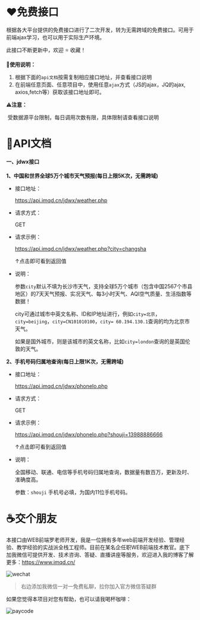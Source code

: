 # :heart:免费接口

根据各大平台提供的免费接口进行了二次开发，转为无需跨域的免费接口。可用于前端ajax学习，也可以用于实际生产环境。

此接口不断更新中，欢迎 :star: 收藏！

:rainbow:**使用说明：**

1. 根据下面的`api文档`按需复制相应接口地址，并查看接口说明
2. 在前端任意页面、任意项目中，使用任意`ajax`方式（JS的ajax，JQ的ajax, axios,fetch等）获取该接口地址即可。

:warning:**注意：**

​	受数据源平台限制，每日调用次数有限，具体限制请查看接口说明

# :100:API文档

#### 一、jdwx接口

**1、中国和世界全球5万个城市天气预报(每日上限5K次，无需跨域)**

- 接口地址：

  https://api.imqd.cn/jdwx/weather.php

- 请求方式：

  GET

- 请求示例：

  https://api.imqd.cn/jdwx/weather.php?city=changsha

  ↑点击即可看到返回值

- 说明：

  参数`city`默认不填为长沙市天气，支持全球5万个城市（包含中国2567个市县地区）的7天天气预报、实况天气、每3小时天气、AQI空气质量、生活指数等数据！

  city可通过城市中英文名称、ID和IP地址进行，例如`city=北京`，`city=beijing`，`city=CN101010100`，`city= 60.194.130.1`查询的均为北京市天气。

  如果是国外城市，则是该城市的英文名称，比如`city=london`查询的是英国伦敦的天气。

**2、手机号码归属地查询(每日上限1K次，无需跨域)**

- 接口地址：

  https://api.imqd.cn/jdwx/phonelo.php

- 请求方式：

  GET

- 请求示例：

  https://api.imqd.cn/jdwx/phonelo.php?shouji=13988886666 

  ↑点击即可看到返回值

- 说明：

  全国移动、联通、电信等手机号码归属地查询，数据量有数百万，更新及时、准确度高。
  
  参数：`shouji` 手机号必填，为国内11位手机号码。

# :coffee:交个朋友

本接口由WEB前端罗老师开发，我是一位拥有多年web前端开发经验、管理经验、教学经验的实战派全栈工程师。目前在某名企任职WEB前端技术教官。底下加我微信可提供开发、技术咨询、答疑、直播讲座等服务，欢迎进入我的博客了解更多：https://www.imqd.cn/

![wechat](https://image.imqd.cn/wechat.jpg)

> 右边添加我微信一对一免费私聊，拉你加入官方微信答疑群

如果您觉得本项目对您有帮助，也可以请我喝杯咖啡：

![paycode](https://image.imqd.cn/paycode.jpg)

